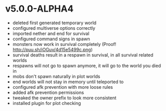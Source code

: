 # v5.0.0-ALPHA4

* deleted first generated temporary world
* configured multiverse options correctly
* imported nether and end for survival
* configured command signs in spawn
* monsters now work in survival completely (Proof! http://puu.sh/iOGuv/4d15e5499c.png)
* survival deaths result in a respawn in survival, in all survival related worlds
* respawns will not go to spawn anymore, it will go to the world you died in
* mobs don't spawn naturally in plot worlds
* end worlds will not stay in memory until teleported to
* configured afk prevention with more loose rules
* added afk prevention permissions
* tweaked the owner prefix to look more consistent
* installed plugin for plot checking